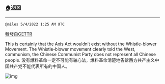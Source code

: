 ###  [:house:返回](README.md)
---


`@miles 5/4/2022 1:25 AM UTC`

[轉發自GETTR](https://gettr.com/post/p188jvo2ce7)

This is certainly that the Axis Act wouldn’t exist without the Whistle-blower Movement. The Whistle-blower movement clearly told the West, communism, the Chinese Communist Party does not represent all Chinese people.
没有爆料革命一定不可能有轴心法，爆料革命清楚地告诉西方共产主义中国共产党不能代表所有的中国人。

![img](https://media.gettr.com/group13/origin/2022/05/04/01/973d6621-7ffb-8bb2-e786-a5932e587f5d/out.jpg)
